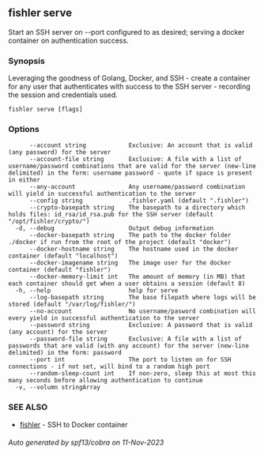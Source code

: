 ## fishler serve

Start an SSH server on --port configured to as desired; serving a docker container on authentication success.

### Synopsis

Leveraging the goodness of Golang, Docker, and SSH - create a container for any user that authenticates with success to the SSH server - recording the session and credentials used.

```
fishler serve [flags]
```

### Options

```
      --account string            Exclusive: An account that is valid (any password) for the server
      --account-file string       Exclusive: A file with a list of username/password combinations that are valid for the server (new-line delimited) in the form: username password - quote if space is present in either
      --any-account               Any username/password combination will yield in successful authentication to the server
      --config string             .fishler.yaml (default ".fishler")
      --crypto-basepath string    The basepath to a directory which holds files: id_rsa/id_rsa.pub for the SSH server (default "/opt/fishler/crypto/")
  -d, --debug                     Output debug information
      --docker-basepath string    The path to the docker folder ./docker if run from the root of the project (default "docker")
      --docker-hostname string    The hostname used in the docker container (default "localhost")
      --docker-imagename string   The image user for the docker container (default "fishler")
      --docker-memory-limit int   The amount of memory (in MB) that each container should get when a user obtains a session (default 8)
  -h, --help                      help for serve
      --log-basepath string       The base filepath where logs will be stored (default "/var/log/fishler/")
      --no-account                No username/pasword combination will every yield in successful authentication to the server
      --password string           Exclusive: A password that is valid (any account) for the server
      --password-file string      Exclusive: A file with a list of passwords that are valid (with any account) for the server (new-line delimited) in the form: password
      --port int                  The port to listen on for SSH connections - if not set, will bind to a random high port
      --random-sleep-count int    If non-zero, sleep this at most this many seconds before allowing authentication to continue
  -v, --volumn stringArray        
```

### SEE ALSO

* [fishler](fishler.md)	 - SSH to Docker container

###### Auto generated by spf13/cobra on 11-Nov-2023
